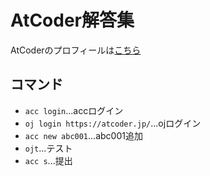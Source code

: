 # AtCoder解答集
AtCoderのプロフィールは[こちら](https://atcoder.jp/users/foolish_pine)

## コマンド
- `acc login`...accログイン
- `oj login https://atcoder.jp/`...ojログイン
- `acc new abc001`...abc001追加
- `ojt`...テスト
- `acc s`...提出
